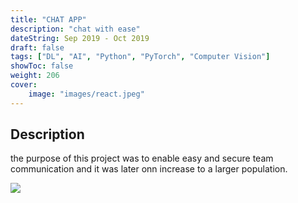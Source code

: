 ```yaml
---
title: "CHAT APP"
description: "chat with ease"
dateString: Sep 2019 - Oct 2019
draft: false
tags: ["DL", "AI", "Python", "PyTorch", "Computer Vision"]
showToc: false
weight: 206
cover:
    image: "images/react.jpeg"
--- 
```

## Description

the purpose of this project was to enable easy and secure team communication and it was later onn increase to a larger population.
 
![](/images/react.jpeg)